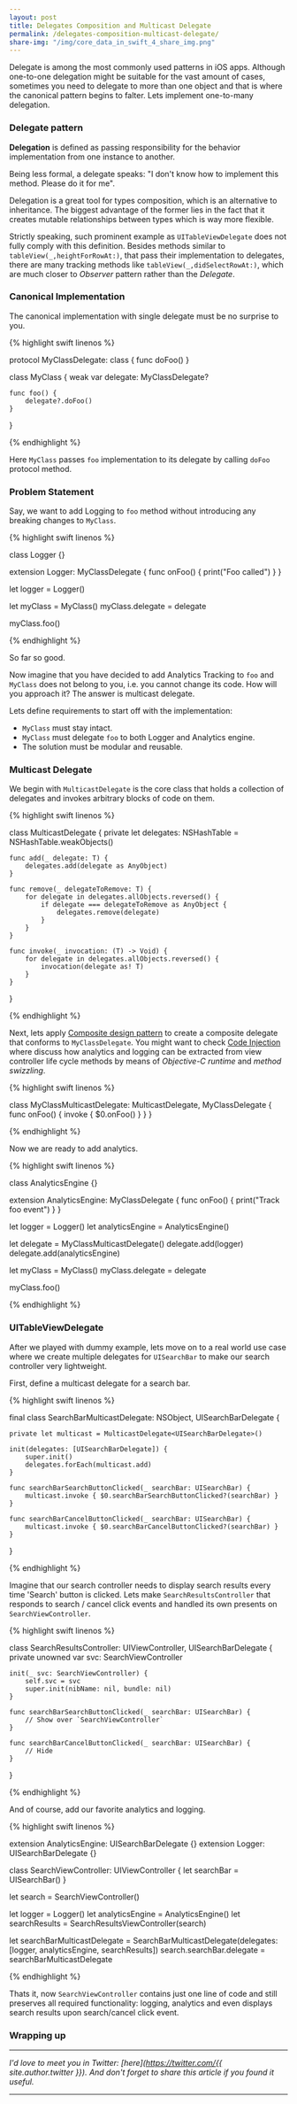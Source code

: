 ```yaml
---
layout: post
title: Delegates Composition and Multicast Delegate
permalink: /delegates-composition-multicast-delegate/
share-img: "/img/core_data_in_swift_4_share_img.png"
---
```


Delegate is among the most commonly used patterns in iOS apps. Although one-to-one delegation might be suitable for the vast amount of cases, sometimes you need to delegate to more than one object and that is where the canonical pattern begins to falter. Lets implement one-to-many delegation.

### Delegate pattern

**Delegation** is defined as passing responsibility for the behavior implementation from one instance to another. 

Being less formal, a delegate speaks: "I don't know how to implement this method. Please do it for me".

Delegation is a great tool for types composition, which is an alternative to inheritance. The biggest advantage of the former lies in the fact that it creates mutable relationships between types which is way more flexible.

Strictly speaking, such prominent example as `UITableViewDelegate` does not fully comply with this definition. Besides methods similar to `tableView(_,heightForRowAt:)`, that pass their implementation to delegates, there are many tracking methods like `tableView(_,didSelectRowAt:)`, which are much closer to *Observer* pattern rather than the *Delegate*.

### Canonical Implementation

The canonical implementation with single delegate must be no surprise to you.

{% highlight swift linenos %}

protocol MyClassDelegate: class {
	func doFoo()
}

class MyClass {
	weak var delegate: MyClassDelegate?

	func foo() {
		delegate?.doFoo()
	}
}

{% endhighlight %}

Here `MyClass` passes `foo` implementation to its delegate by calling `doFoo` protocol method. 

### Problem Statement

Say, we want to add Logging to `foo` method without introducing any breaking changes to `MyClass`.

{% highlight swift linenos %}

class Logger {}

extension Logger: MyClassDelegate {
	func onFoo() {
		print("Foo called")
	}
}

let logger = Logger()

let myClass = MyClass()
myClass.delegate = delegate

myClass.foo()

{% endhighlight %}

So far so good.

Now imagine that you have decided to add Analytics Tracking to `foo` and `MyClass` does not belong to you, i.e. you cannot change its code. How will you approach it? The answer is multicast delegate.

Lets define requirements to start off with the implementation:
* `MyClass` must stay intact.
* `MyClass` must delegate `foo` to both Logger and Analytics engine.
* The solution must be modular and reusable.

### Multicast Delegate

We begin with `MulticastDelegate` is the core class that holds a collection of delegates and invokes arbitrary blocks of code on them.

{% highlight swift linenos %}

class MulticastDelegate<T> {
	private let delegates: NSHashTable<AnyObject> = NSHashTable.weakObjects()

	func add(_ delegate: T) {
		delegates.add(delegate as AnyObject)
	}

	func remove(_ delegateToRemove: T) {
		for delegate in delegates.allObjects.reversed() {
			if delegate === delegateToRemove as AnyObject {
				delegates.remove(delegate)
			}
		}
	}

	func invoke(_ invocation: (T) -> Void) {
		for delegate in delegates.allObjects.reversed() {
			invocation(delegate as! T)
		}
	}
}

{% endhighlight %}

Next, lets apply [Composite design pattern](https://en.wikipedia.org/wiki/Composite_pattern) to create a composite delegate that conforms to `MyClassDelegate`. You might want to check [Code Injection][code-injection-article] where discuss how analytics and logging can be extracted from view controller life cycle methods by means of *Objective-C runtime* and *method swizzling*.

{% highlight swift linenos %}

class MyClassMulticastDelegate: MulticastDelegate<MyClassDelegate>, MyClassDelegate {
	func onFoo() {
		invoke { $0.onFoo() }
	}
}

{% endhighlight %}

Now we are ready to add analytics.

{% highlight swift linenos %}

class AnalyticsEngine {}

extension AnalyticsEngine: MyClassDelegate {
	func onFoo() {
		print("Track foo event")
	}
}

let logger = Logger()
let analyticsEngine = AnalyticsEngine()

let delegate = MyClassMulticastDelegate()
delegate.add(logger)
delegate.add(analyticsEngine)

let myClass = MyClass()
myClass.delegate = delegate

myClass.foo()

{% endhighlight %}

### UITableViewDelegate

After we played with dummy example, lets move on to a real world use case where we create multiple delegates for `UISearchBar` to make our search controller very lightweight.

First, define a multicast delegate for a search bar.

{% highlight swift linenos %}

final class SearchBarMulticastDelegate: NSObject, UISearchBarDelegate {

	private let multicast = MulticastDelegate<UISearchBarDelegate>()

	init(delegates: [UISearchBarDelegate]) {
		super.init()
		delegates.forEach(multicast.add)
	}

	func searchBarSearchButtonClicked(_ searchBar: UISearchBar) {
		multicast.invoke { $0.searchBarSearchButtonClicked?(searchBar) }
	}

	func searchBarCancelButtonClicked(_ searchBar: UISearchBar) {
		multicast.invoke { $0.searchBarCancelButtonClicked?(searchBar) }
	}
}

{% endhighlight %}

Imagine that our search controller needs to display search results every time 'Search' button is clicked. Lets make `SearchResultsController` that responds to search / cancel click events and handled its own presents on `SearchViewController`.

{% highlight swift linenos %}

class SearchResultsController: UIViewController, UISearchBarDelegate {
	private unowned var svc: SearchViewController

	init(_ svc: SearchViewController) {
		self.svc = svc
		super.init(nibName: nil, bundle: nil)
	}

	func searchBarSearchButtonClicked(_ searchBar: UISearchBar) {
		// Show over `SearchViewController`
	}

	func searchBarCancelButtonClicked(_ searchBar: UISearchBar) {
		// Hide
	}
}

{% endhighlight %}

And of course, add our favorite analytics and logging.

{% highlight swift linenos %}

extension AnalyticsEngine: UISearchBarDelegate {}
extension Logger: UISearchBarDelegate {}

class SearchViewController: UIViewController {
	let searchBar = UISearchBar()
}

let search = SearchViewController()

let logger = Logger()
let analyticsEngine = AnalyticsEngine()
let searchResults = SearchResultsViewController(search)

let searchBarMulticastDelegate = SearchBarMulticastDelegate(delegates: [logger, analyticsEngine, searchResults])
search.searchBar.delegate = searchBarMulticastDelegate

{% endhighlight %}

Thats it, now `SearchViewController` contains just one line of code and still preserves all required functionality: logging, analytics and even displays search results upon search/cancel click event.

### Wrapping up

---

*I'd love to meet you in Twitter: [here](https://twitter.com/{{ site.author.twitter }}). And don't forget to share this article if you found it useful.*

---

[code-injection-article]: http://www.vadimbulavin.com/code-injection-swift/
[sample-project]: https://github.com/V8tr/CoreData_in_Swift4_Article